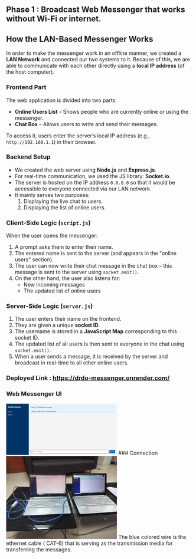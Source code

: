 ## Phase 1 : Broadcast Web Messenger that works without Wi-Fi or internet.
## How the LAN-Based Messenger Works

In order to make the messenger work in an offline manner, we created a **LAN Network** and connected our two systems to it. Because of this, we are able to communicate with each other directly using a **local IP address** (of the host computer).

### Frontend Part

The web application is divided into two parts:
- **Online Users List** – Shows people who are currently online or using the messenger.
- **Chat Box** – Allows users to write and send their messages.

To access it, users enter the server’s local IP address (e.g., `http://192.168.1.1`) in their browser.

### Backend Setup

- We created the web server using **Node.js** and **Express.js**.
- For real-time communication, we used the JS library: **Socket.io**.
- The server is hosted on the IP address `0.0.0.0` so that it would be accessible to everyone connected via our LAN network.
- It mainly serves two purposes:
  1. Displaying the live chat to users.
  2. Displaying the list of online users.

### Client-Side Logic (`script.js`)

When the user opens the messenger:
1. A prompt asks them to enter their name.
2. The entered name is sent to the server (and appears in the "online users" section).
3. The user can now write their chat message in the chat box – this message is sent to the server using `socket.emit()`.
4. On the other hand, the user also listens for:
   - New incoming messages
   - The updated list of online users

### Server-Side Logic (`server.js`)

1. The user enters their name on the frontend.
2. They are given a unique **socket ID**.
3. The username is stored in a **JavaScript Map** corresponding to this socket ID.
4. The updated list of all users is then sent to everyone in the chat using `socket.emit()`.
5. When a user sends a message, it is received by the server and broadcast in real-time to all other online users.

### Deployed Link : https://drdo-messenger.onrender.com/ 

### Web Messenger UI
<img src="Photo%201.jpg" alt="Messenger UI" width="300"/>
### Connection 
<img src="Photo%202.jpg" alt="Chat Screenshot" width="300"/>
The blue colored wire is the ethernet cable ( CAT-6) that is serving as the transmission media for transferring the messages.
